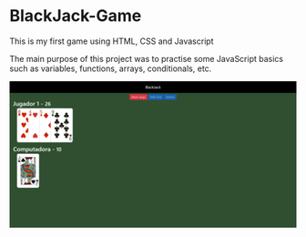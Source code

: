 # BlackJack-Game
This is my first game using HTML, CSS and Javascript

The main purpose of this project was to practise some JavaScript basics such as variables, functions, arrays, conditionals, etc.

![](/BlackJack.png)
